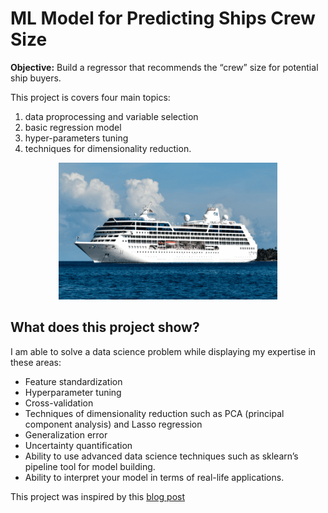 # ML Model for Predicting Ships Crew Size

**Objective:** Build a regressor that recommends the “crew” size for potential ship buyers.

This project is covers four main topics:
1. data proprocessing and variable selection
2. basic regression model
3. hyper-parameters tuning
4. techniques for dimensionality reduction.

<p align="center">
  <img src="Cruise-ships-1.png" width="350" title="How large is the crew size of this ship?">
</p>

## What does this project show?
I am able to solve a data science problem while displaying my expertise in these areas:
* Feature standardization
* Hyperparameter tuning
* Cross-validation
* Techniques of dimensionality reduction such as PCA (principal component analysis) and Lasso regression
* Generalization error
* Uncertainty quantification
* Ability to use advanced data science techniques such as sklearn’s pipeline tool for model building.
* Ability to interpret your model in terms of real-life applications.



This project was inspired by this [blog post](https://towardsdatascience.com/sample-take-home-coding-exercise-for-a-data-scientist-position-8086dd195a76)